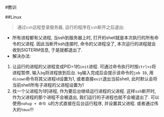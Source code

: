 #教训

##Linux

> 通过`ssh`远程登录服务器, 运行的程序在`ssh`断开之后退出:
- 所有进程都有父进程, 当ssh到服务器上时, 打开的shell就是本次执行的所有命令的父进程. 因此当断开ssh连接时, 命令的父进程没了, 本次运行的进程就会收到SIGTERM信息, 于是就都退出了.
- 解决办法:
 1. 让运行的进程的父进程变成PID=1的`init`进程. 可通过命令执行时按`ctrl+z`将进程暂停, 输入`bg`将进程放到后台. `bg`输入完成后会提示该命令的`job ID`, 用`disown`命令将其父进程id设置为1, 或者直接`exit`退出当前shell, 此时默认会将当前shell所有子进程的父进程设置为1
 2. 找一个父进程为1的进程, 作为要后台继续运行进程的父进程. 这样`ssh`断开时, 作为父进程的那个进程不会被退出, 我们运行的子进程也就不会被退出了. 可以使用`nohup + 命令 &`的方式直接在后台运行程序, 并设置其父进程. 或者通过伟大的`tmux`!!!

